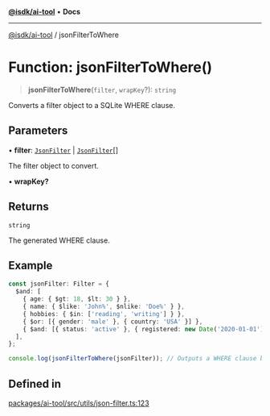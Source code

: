 [**@isdk/ai-tool**](../README.md) • **Docs**

***

[@isdk/ai-tool](../globals.md) / jsonFilterToWhere

# Function: jsonFilterToWhere()

> **jsonFilterToWhere**(`filter`, `wrapKey`?): `string`

Converts a filter object to a SQLite WHERE clause.

## Parameters

• **filter**: [`JsonFilter`](../interfaces/JsonFilter.md) \| [`JsonFilter`](../interfaces/JsonFilter.md)[]

The filter object to convert.

• **wrapKey?**

## Returns

`string`

The generated WHERE clause.

## Example

```ts
const jsonFilter: Filter = {
  $and: [
    { age: { $gt: 18, $lt: 30 } },
    { name: { $like: 'John%', $nlike: 'Doe%' } },
    { hobbies: { $in: ['reading', 'writing'] } },
    { $or: [{ gender: 'male' }, { country: 'USA' }] },
    { $and: [{ status: 'active' }, { registered: new Date('2020-01-01') }] },
  ],
};

console.log(jsonFilterToWhere(jsonFilter)); // Outputs a WHERE clause based on the given filter
```

## Defined in

[packages/ai-tool/src/utils/json-filter.ts:123](https://github.com/isdk/ai-tool.js/blob/e324043799402aa2caa41711a9168487ab85c166/src/utils/json-filter.ts#L123)
